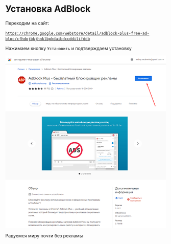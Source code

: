 # Установка AdBlock

Переходим на сайт:

[```https://chrome.google.com/webstore/detail/adblock-plus-free-ad-bloc/cfhdojbkjhnklbpkdaibdccddilifddb```](https://chrome.google.com/webstore/detail/adblock-plus-free-ad-bloc/cfhdojbkjhnklbpkdaibdccddilifddb)

Нажимаем кнопку ```Установить``` и подтверждаем установку

![Установить](screen/Screenshot_1.png)

Радуемся миру почти без рекламы
